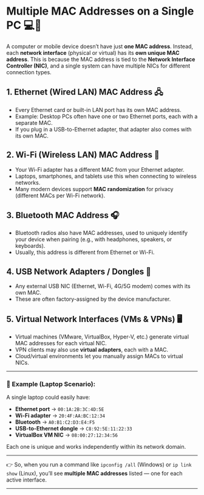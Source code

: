 

# Multiple MAC Addresses on a Single PC 💻🔗

A computer or mobile device doesn’t have just **one MAC address**. Instead, each **network interface** (physical or virtual) has its **own unique MAC address**. This is because the MAC address is tied to the **Network Interface Controller (NIC)**, and a single system can have multiple NICs for different connection types.

## 1. **Ethernet (Wired LAN) MAC Address** 🖧

* Every Ethernet card or built-in LAN port has its own MAC address.
* Example: Desktop PCs often have one or two Ethernet ports, each with a separate MAC.
* If you plug in a USB-to-Ethernet adapter, that adapter also comes with its own MAC.

## 2. **Wi-Fi (Wireless LAN) MAC Address** 📶

* Your Wi-Fi adapter has a different MAC from your Ethernet adapter.
* Laptops, smartphones, and tablets use this when connecting to wireless networks.
* Many modern devices support **MAC randomization** for privacy (different MACs per Wi-Fi network).

## 3. **Bluetooth MAC Address** 🎧

* Bluetooth radios also have MAC addresses, used to uniquely identify your device when pairing (e.g., with headphones, speakers, or keyboards).
* Usually, this address is different from Ethernet or Wi-Fi.

## 4. **USB Network Adapters / Dongles** 🔌

* Any external USB NIC (Ethernet, Wi-Fi, 4G/5G modem) comes with its own MAC.
* These are often factory-assigned by the device manufacturer.

## 5. **Virtual Network Interfaces (VMs & VPNs)** 🖥️

* Virtual machines (VMware, VirtualBox, Hyper-V, etc.) generate virtual MAC addresses for each virtual NIC.
* VPN clients may also use **virtual adapters**, each with a MAC.
* Cloud/virtual environments let you manually assign MACs to virtual NICs.

---

### 📌 Example (Laptop Scenario):

A single laptop could easily have:

* **Ethernet port** → `00:1A:2B:3C:4D:5E`
* **Wi-Fi adapter** → `20:4F:AA:BC:12:34`
* **Bluetooth** → `A0:B1:C2:D3:E4:F5`
* **USB-to-Ethernet dongle** → `C8:92:5E:11:22:33`
* **VirtualBox VM NIC** → `08:00:27:12:34:56`

Each one is unique and works independently within its network domain.

---

👉 So, when you run a command like `ipconfig /all` (Windows) or `ip link show` (Linux), you’ll see **multiple MAC addresses** listed — one for each active interface.

---